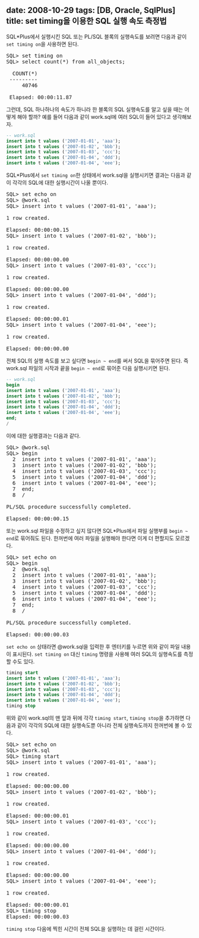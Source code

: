 date: 2008-10-29
tags: [DB, Oracle, SqlPlus]
title: set timing을 이용한 SQL 실행 속도 측정법
---
SQL*Plus에서 실행시킨 SQL 또는 PL/SQL 블록의 실행속도를 보려면 다음과 같이 `set timing on`을 사용하면 된다.
<!--more-->

<pre class="console">
SQL> set timing on
SQL> select count(*) from all_objects;

  COUNT(*)
 ---------
     40746

 Elapsed: 00:00:11.87
</pre>

그런데, SQL 하나하나의 속도가 하니라 한 블록의 SQL 실행속도를 알고 싶을 때는 어떻게 해야 할까? 예를 들어 다음과 같이 work.sql에 여러 SQL이 들어 있다고 생각해보자.

```sql
-- work.sql
insert into t values ('2007-01-01', 'aaa');
insert into t values ('2007-01-02', 'bbb');
insert into t values ('2007-01-03', 'ccc');
insert into t values ('2007-01-04', 'ddd');
insert into t values ('2007-01-04', 'eee');
```

SQL*Plus에서 `set timing on`한 상태에서 work.sql을 실행시키면 결과는 다음과 같이 각각의 SQL에 대한 실행시간이 나올 뿐이다.

<pre class="console">
SQL> set echo on
SQL> @work.sql
SQL> insert into t values ('2007-01-01', 'aaa');

1 row created.

Elapsed: 00:00:00.15
SQL> insert into t values ('2007-01-02', 'bbb');

1 row created.

Elapsed: 00:00:00.00
SQL> insert into t values ('2007-01-03', 'ccc');

1 row created.

Elapsed: 00:00:00.00
SQL> insert into t values ('2007-01-04', 'ddd');

1 row created.

Elapsed: 00:00:00.01
SQL> insert into t values ('2007-01-04', 'eee');

1 row created.

Elapsed: 00:00:00.00
</pre>

전체 SQL의 실행 속도를 보고 싶다면 `begin ~ end`를 써서 SQL을 묶어주면 된다. 즉 work.sql 파일의 시작과 끝을 `begin ~ end`로 묶어준 다음 실행시키면 된다.

```sql
-- work.sql
begin
insert into t values ('2007-01-01', 'aaa');
insert into t values ('2007-01-02', 'bbb');
insert into t values ('2007-01-03', 'ccc');
insert into t values ('2007-01-04', 'ddd');
insert into t values ('2007-01-04', 'eee');
end;
/
```

이에 대한 실행결과는 다음과 같다.

<pre class="console">
SQL> @work.sql
SQL> begin
  2  insert into t values ('2007-01-01', 'aaa');
  3  insert into t values ('2007-01-02', 'bbb');
  4  insert into t values ('2007-01-03', 'ccc');
  5  insert into t values ('2007-01-04', 'ddd');
  6  insert into t values ('2007-01-04', 'eee');
  7  end;
  8  /

PL/SQL procedure successfully completed.

Elapsed: 00:00:00.15
</pre>

또는 work.sql 파일을 수정하고 싶지 많다면 SQL*Plus에서 파일 실행부를 `begin ~ end`로 묶어줘도 된다. 한꺼번에 여러 파일을 실행해야 한다면 이게 더 편할지도 모르겠다.

<pre class="console">
SQL> set echo on
SQL> begin
  2  @work.sql
  2  insert into t values ('2007-01-01', 'aaa');
  3  insert into t values ('2007-01-02', 'bbb');
  4  insert into t values ('2007-01-03', 'ccc');
  5  insert into t values ('2007-01-04', 'ddd');
  6  insert into t values ('2007-01-04', 'eee');
  7  end;
  8  /

PL/SQL procedure successfully completed.

Elapsed: 00:00:00.03
</pre>

`set echo on` 상태라면 @work.sql을 입력한 후 엔터키를 누르면 위와 같이 파일 내용이 표시된다.
`set timing on` 대신 `timing` 명령을 사용해 여러 SQL의 실행속도를 측정할 수도 있다.

```sql
timing start
insert into t values ('2007-01-01', 'aaa');
insert into t values ('2007-01-02', 'bbb');
insert into t values ('2007-01-03', 'ccc');
insert into t values ('2007-01-04', 'ddd');
insert into t values ('2007-01-04', 'eee');
timing stop
```

위와 같이 work.sql의 맨 앞과 뒤에 각각 `timing start`, `timing stop`을 추가하면 다음과 같이 각각의 SQL에 대한 실행속도뿐 아니라 전체 실행속도까지 한꺼번에 볼 수 있다.

<pre class="console">
SQL> set echo on
SQL> @work.sql
SQL> timing start
SQL> insert into t values ('2007-01-01', 'aaa');

1 row created.

Elapsed: 00:00:00.00
SQL> insert into t values ('2007-01-02', 'bbb');

1 row created.

Elapsed: 00:00:00.01
SQL> insert into t values ('2007-01-03', 'ccc');

1 row created.

Elapsed: 00:00:00.00
SQL> insert into t values ('2007-01-04', 'ddd');

1 row created.

Elapsed: 00:00:00.00
SQL> insert into t values ('2007-01-04', 'eee');

1 row created.

Elapsed: 00:00:00.01
SQL> timing stop
Elapsed: 00:00:00.03
</pre>

`timing stop` 다음에 찍힌 시간이 전체 SQL을 실행하는 데 걸린 시간이다.
